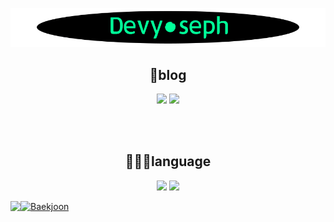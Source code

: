 ![title](./img/title.gif)
<div align="center">
 
## 📙blog  
 
<img src="https://img.shields.io/badge/Naver-03C75A?style=for-the-badge&logo=Naver&logoColor=white"/></a>
<img src="https://img.shields.io/badge/TISTORY-d95d32?style=for-the-badge&logo=Kakao&logoColor=white"/></a>  
  
</br>
</br>

## 🏄🏻‍♂️language
  
  
<img src="https://img.shields.io/badge/Java-007396?style=for-the-badge&logo=Java&logoColor=white"/></a>
<img src="https://img.shields.io/badge/JavaScript-F7DF1E?style=for-the-badge&logo=JavaScript&logoColor=black"/></a>

</div>

<img align='left' src="https://github-readme-stats.vercel.app/api?username=devyoseph" height="165">

[![Baekjoon](http://mazassumnida.wtf/api/v2/generate_badge?boj=josephdev)](https://solved.ac/josephdev)

